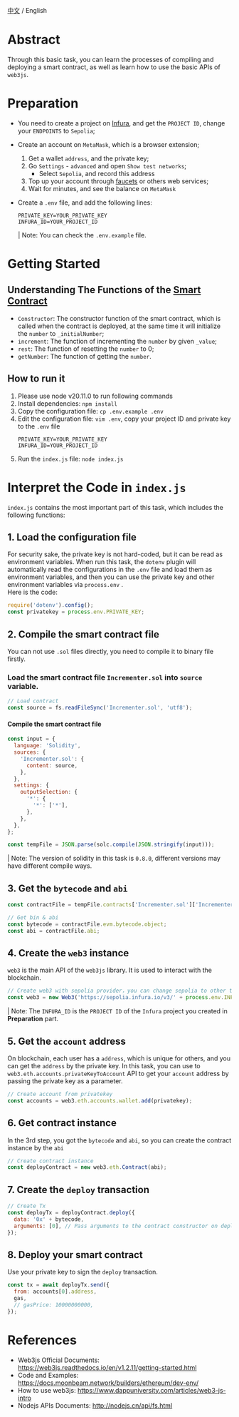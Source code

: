 [中文](./README-cn.md) / English

# Abstract

Through this basic task, you can learn the processes of compiling and deploying a smart contract, as well as learn how to use the basic APIs of `web3js`.

# Preparation

- You need to create a project on [Infura](https://infura.io), and get the `PROJECT ID`, change your `ENDPOINTS` to `Sepolia`;

- Create an account on `MetaMask`, which is a browser extension;

  1. Get a wallet `address`, and the private key;
  2. Go `Settings` - `advanced` and open `Show test networks`;
     - Select `Sepolia`, and record this address
  3. Top up your account through [faucets](https://faucets.chain.link) or others web services;
  4. Wait for minutes, and see the balance on `MetaMask`

- Create a `.env` file, and add the following lines:

  ```text
  PRIVATE_KEY=YOUR_PRIVATE_KEY
  INFURA_ID=YOUR_PROJECT_ID
  ```

  | Note: You can check the `.env.example` file.



# Getting Started

## Understanding The Functions of the [Smart Contract](Incrementer.sol)

- `Constructor`: The constructor function of the smart contract, which is called when the contract is deployed, at the same time it will initialize the `number` to `_initialNumber`;
- `increment`: The function of incrementing the `number` by given `_value`;
- `rest`: The function of resetting the `number` to 0;
- `getNumber`: The function of getting the `number`.

## How to run it

1. Please use node v20.11.0 to run following commands
2. Install dependencies: `npm install`
3. Copy the configuration file: `cp .env.example .env`
4. Edit the configuration file: `vim .env`, copy your project ID and private key to the `.env` file
   ```text
   PRIVATE_KEY=YOUR_PRIVATE_KEY
   INFURA_ID=YOUR_PROJECT_ID
   ```
5. Run the `index.js` file: `node index.js`

# Interpret the Code in `index.js`

`index.js` contains the most important part of this task, which includes the following functions:

## 1. Load the configuration file

For security sake, the private key is not hard-coded, but it can be read as environment variables. When run this task, the `dotenv` plugin will automatically read the configurations in the `.env` file and load them as environment variables, and then you can use the private key and other environment variables via `process.env` .  
Here is the code:

```js
require('dotenv').config();
const privatekey = process.env.PRIVATE_KEY;
```

## 2. Compile the smart contract file

You can not use `.sol` files directly, you need to compile it to binary file firstly.

### Load the smart contract file `Incrementer.sol` into `source` variable.

```js
// Load contract
const source = fs.readFileSync('Incrementer.sol', 'utf8');
```

#### Compile the smart contract file

```js
const input = {
  language: 'Solidity',
  sources: {
    'Incrementer.sol': {
      content: source,
    },
  },
  settings: {
    outputSelection: {
      '*': {
        '*': ['*'],
      },
    },
  },
};

const tempFile = JSON.parse(solc.compile(JSON.stringify(input)));
```

| Note: The version of solidity in this task is `0.8.0`, different versions may have different compile ways.

## 3. Get the `bytecode` and `abi`

```js
const contractFile = tempFile.contracts['Incrementer.sol']['Incrementer'];

// Get bin & abi
const bytecode = contractFile.evm.bytecode.object;
const abi = contractFile.abi;
```

## 4. Create the `web3` instance

`web3` is the main API of the `web3js` library. It is used to interact with the blockchain.

```js
// Create web3 with sepolia provider，you can change sepolia to other testnet
const web3 = new Web3('https://sepolia.infura.io/v3/' + process.env.INFURA_ID);
```

| Note: The `INFURA_ID` is the `PROJECT ID` of the `Infura` project you created in **Preparation** part.

## 5. Get the `account` address

On blockchain, each user has a `address`, which is unique for others, and you can get the `address` by the private key. In this task, you can use to `web3.eth.accounts.privateKeyToAccount` API to get your `account` address by passing the private key as a parameter.

```js
// Create account from privatekey
const accounts = web3.eth.accounts.wallet.add(privatekey);
```

## 6. Get contract instance

In the 3rd step, you got the `bytecode` and `abi`, so you can create the contract instance by the `abi`

```js
// Create contract instance
const deployContract = new web3.eth.Contract(abi);
```

## 7. Create the `deploy` transaction

```js
// Create Tx
const deployTx = deployContract.deploy({
  data: '0x' + bytecode,
  arguments: [0], // Pass arguments to the contract constructor on deployment(_initialNumber in Incremental.sol)
});
```

## 8. Deploy your smart contract

Use your private key to sign the `deploy` transaction.

```js
const tx = await deployTx.send({
  from: accounts[0].address,
  gas,
  // gasPrice: 10000000000,
});
```

# References

- Web3js Official Documents: https://web3js.readthedocs.io/en/v1.2.11/getting-started.html
- Code and Examples: https://docs.moonbeam.network/builders/ethereum/dev-env/
- How to use web3js: https://www.dappuniversity.com/articles/web3-js-intro
- Nodejs APIs Documents: http://nodejs.cn/api/fs.html

